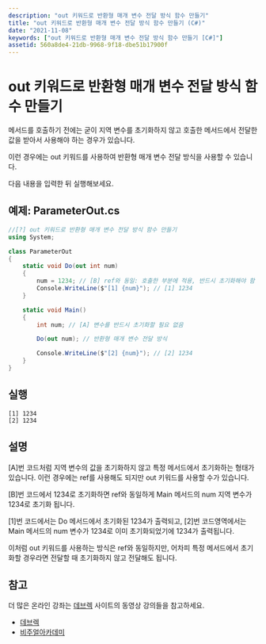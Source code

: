 ```yaml
---
description: "out 키워드로 반환형 매개 변수 전달 방식 함수 만들기"
title: "out 키워드로 반환형 매개 변수 전달 방식 함수 만들기 (C#)"
date: "2021-11-08"
keywords: ["out 키워드로 반환형 매개 변수 전달 방식 함수 만들기 [C#]"]
assetid: 560a8de4-21db-9968-9f18-dbe51b17900f
---
```


# out 키워드로 반환형 매개 변수 전달 방식 함수 만들기

메서드를 호출하기 전에는 굳이 지역 변수를 초기화하지 않고 호출한 메서드에서 전달한 값을 받아서 사용해야 하는 경우가 있습니다. 

이런 경우에는 out 키워드를 사용하여 반환형 매개 변수 전달 방식을 사용할 수 있습니다. 

다음 내용을 입력한 뒤 실행해보세요.


## 예제: ParameterOut.cs 


```CS
//[?] out 키워드로 반환형 매개 변수 전달 방식 함수 만들기
using System;

class ParameterOut
{
    static void Do(out int num)
    {
        num = 1234; // [B] ref와 동일: 호출한 부분에 적용, 반드시 초기화해야 함
        Console.WriteLine($"[1] {num}"); // [1] 1234
    }

    static void Main()
    {
        int num; // [A] 변수를 반드시 초기화할 필요 없음

        Do(out num); // 반환형 매개 변수 전달 방식 

        Console.WriteLine($"[2] {num}"); // [2] 1234
    }
}
```

## 실행

```Output
[1] 1234
[2] 1234
```

## 설명

[A]번 코드처럼 지역 변수의 값을 초기화하지 않고 특정 메서드에서 초기화하는 형태가 있습니다. 이런 경우에는 ref를 사용해도 되지만 out 키워드를 사용할 수가 있습니다. 

[B]번 코드에서 1234로 초기화하면 ref와 동일하게 Main 메서드의 num 지역 변수가 1234로 초기화 됩니다.

[1]번 코드에서는 Do 메서드에서 초기화된 1234가 출력되고, [2]번 코드영역에서는 Main 메서드의 num 변수가 1234로 이미 초기화되었기에 1234가 출력됩니다.

이처럼 out 키워드를 사용하는 방식은 ref와 동일하지만, 어차피 특정 메서드에서 초기화할 경우라면 전달할 때 초기화하지 않고 전달해도 됩니다.



## 참고


더 많은 온라인 강좌는 [데브렉](http://www.devlec.com) 사이트의 동영상 강의들을 참고하세요. 

- [데브렉](http://www.devlec.com)
- [비주얼아카데미](https://www.visualacademy.com)


